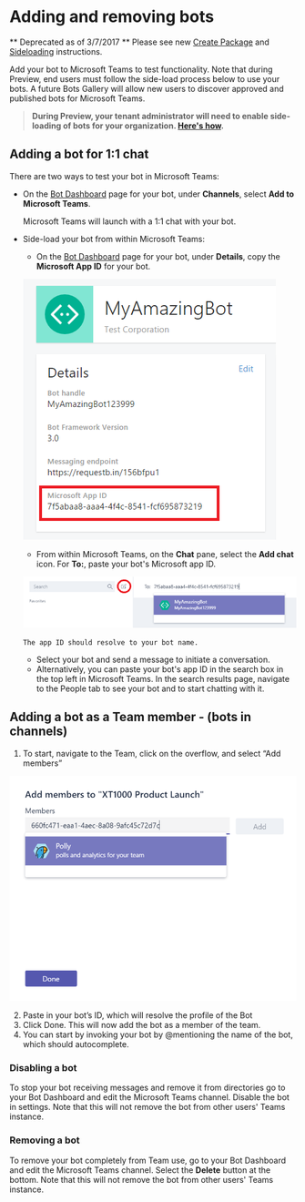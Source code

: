 ﻿# Adding and removing bots 

** Deprecated as of 3/7/2017 **  Please see new [Create Package](createpackage.md) and [Sideloading](sideload.md) instructions.

Add your bot to Microsoft Teams to test functionality.  Note that during Preview, end users must follow the side-load process below to use your bots.  A future Bots Gallery will allow new users to discover approved and published bots for Microsoft Teams.

> **During Preview, your tenant administrator will need to enable side-loading of bots for your organization. [Here's how](setup.md).**

## Adding a bot for 1:1 chat

There are two ways to test your bot in Microsoft Teams:

*	On the [Bot Dashboard](https://dev.botframework.com/bots) page for your bot, under **Channels**, select **Add to Microsoft Teams**.

	Microsoft Teams will launch with a 1:1 chat with your bot.

*	Side-load your bot from within Microsoft Teams:
	* On the [Bot Dashboard](https://dev.botframework.com/bots) page for your bot, under **Details**, copy the **Microsoft App ID** for your bot.
	
	!["Getting the AppID for the bot"](images/Bots_AppID_BotFramework.png)
	
	* From within Microsoft Teams, on the **Chat** pane, select the **Add chat** icon. For **To:**, paste your bot's Microsoft app ID.
	
	!["Getting the AppID for the bot"](images/Bots_Sideloading.png)
		
		The app ID should resolve to your bot name.
	* Select your bot and send a message to initiate a conversation.
	* Alternatively, you can paste your bot's app ID in the search box in the top left in Microsoft Teams. In the search results page, navigate to the People tab to see your bot and to start chatting with it. 

## Adding a bot as a Team member - (bots in channels)

1.	To start, navigate to the Team, click on the overflow, and select “Add members”

 !["Adding Bot To Team"](images/bot_add_to_team.png)

2.	Paste in your bot’s ID, which will resolve the profile of the Bot
3.	Click Done. This will now add the bot as a member of the team.
4.	You can start by invoking your bot by @mentioning the name of the bot, which should autocomplete.


### Disabling a bot

To stop your bot receiving messages and remove it from directories go to your Bot Dashboard and edit the Microsoft Teams channel. Disable the bot in settings.  Note that this will not remove the bot from other users' Teams instance.  

### Removing a bot

To remove your bot completely from Team use, go to your Bot Dashboard and edit the Microsoft Teams channel. Select the **Delete** button at the bottom.  Note that this will not remove the bot from other users' Teams instance.  



 
